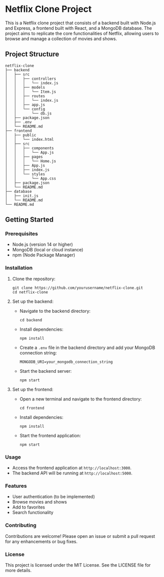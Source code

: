 # Netflix Clone Project

This is a Netflix clone project that consists of a backend built with Node.js and Express, a frontend built with React, and a MongoDB database. The project aims to replicate the core functionalities of Netflix, allowing users to browse and manage a collection of movies and shows.

## Project Structure

```
netflix-clone
├── backend
│   ├── src
│   │   ├── controllers
│   │   │   └── index.js
│   │   ├── models
│   │   │   └── Item.js
│   │   ├── routes
│   │   │   └── index.js
│   │   ├── app.js
│   │   └── config
│   │       └── db.js
│   ├── package.json
│   ├── .env
│   └── README.md
├── frontend
│   ├── public
│   │   └── index.html
│   ├── src
│   │   ├── components
│   │   │   └── App.js
│   │   ├── pages
│   │   │   └── Home.js
│   │   ├── App.js
│   │   ├── index.js
│   │   └── styles
│   │       └── App.css
│   ├── package.json
│   └── README.md
├── database
│   ├── init.js
│   └── README.md
└── README.md
```

## Getting Started

### Prerequisites

- Node.js (version 14 or higher)
- MongoDB (local or cloud instance)
- npm (Node Package Manager)

### Installation

1. Clone the repository:
   ```
   git clone https://github.com/yourusername/netflix-clone.git
   cd netflix-clone
   ```

2. Set up the backend:
   - Navigate to the backend directory:
     ```
     cd backend
     ```
   - Install dependencies:
     ```
     npm install
     ```
   - Create a `.env` file in the backend directory and add your MongoDB connection string:
     ```
     MONGODB_URI=your_mongodb_connection_string
     ```
   - Start the backend server:
     ```
     npm start
     ```

3. Set up the frontend:
   - Open a new terminal and navigate to the frontend directory:
     ```
     cd frontend
     ```
   - Install dependencies:
     ```
     npm install
     ```
   - Start the frontend application:
     ```
     npm start
     ```

### Usage

- Access the frontend application at `http://localhost:3000`.
- The backend API will be running at `http://localhost:5000`.

### Features

- User authentication (to be implemented)
- Browse movies and shows
- Add to favorites
- Search functionality

### Contributing

Contributions are welcome! Please open an issue or submit a pull request for any enhancements or bug fixes.

### License

This project is licensed under the MIT License. See the LICENSE file for more details.